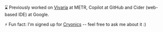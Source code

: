 <!--
**mtaran/mtaran** is a ✨ _special_ ✨ repository because its `README.md` (this file) appears on your GitHub profile.

Here are some ideas to get you started:

- 🔭 I’m currently working on ...
- 🌱 I’m currently learning ...
- 👯 I’m looking to collaborate on ...
- 🤔 I’m looking for help with ...
- 💬 Ask me about ...
- 📫 How to reach me: ...
- 😄 Pronouns: ...
- ⚡ Fun fact: ...
-->

<!-- ⚙️ Working on ! -->

⌛ Previously worked on [Vivaria](https://github.com/metr/vivaria) at METR, Copilot at GitHub and Cider (web-based IDE) at Google.

⚡ Fun fact: I'm signed up for [Cryonics](https://en.wikipedia.org/wiki/Cryonics) -- feel free to ask me about it :)
